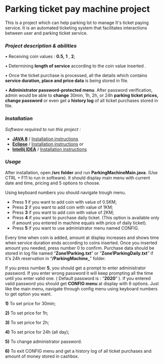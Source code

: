 # Parking ticket pay machine project

This is a project which can help parking lot to manage It's ticket paying service. It is an automated ticketing system that facilitates interactions between user and parking ticket service.  



### *Project description & abilities*

• 		Receiving coin values : **0.5,** **1** , **2**;

•		Determining **length of service** according to the coin value inserted .


•		Once the ticket purchase is processed, all the details which contains **service duration, place and price data** is being stored in file.

•		**Administrator password-protected menu**. After password verification, admin would be able to **change** 30min, 1h, 2h, or 24h **parking ticket prices, change password** or even get a **history log** of all ticket purchases stored in file.




### *Installation*

*Software required to run this project :*

- **[JAVA 8](https://www.java.com/en/download/)**  / [Installation instructions](https://www.java.com/en/download/help/ie_online_install.xml)
- **[Eclipse](https://www.eclipse.org/downloads/)**  / [Installation instructions](https://www.eclipse.org/downloads/packages/installer) 
or 
- **[Intellij IDEA](https://www.jetbrains.com/idea/download/)** / [Installation instructions](https://www.jetbrains.com/help/idea/installation-guide.html)  




### *Usage*

After installation, open **/src folder** and run **ParkingMachineMain.java**. (Use CTRL + F11 to run in software).
It should display main menu with current date and time, pricing and 5 options to choose.


Using keyboard numbers  you should navigate trough menu.



 
- Press **1** if you want to add coin with value of 0.5KM;
- Press **2** if you want to add coin with value of 1KM;
- Press **3** if you want to add coin with value of 2KM;
- Press **4** if you want to purchase daily ticket. (This option is available only if amount you entered in machine equals with price of daily ticket).
- Press **5** if you want to use administrator menu named CONFIG.


Every time when coin is added, amount at display increases and shows time when service duration ends according to coins inserted. Once you inserted amount you needed, press number 0 to confirm. 
Purchase data should be stored in log file named “**Zone1Parking.txt**” or “**Zone1ParkingDaily.txt**”  if it's 24h reservation in “**/ParkingMachine_**” folder.

If you press number **5**, you should get a prompt to enter administrator password. If you enter wrong password it will keep prompting all the time until you enter valid one. ( Default password is : “**2020**” ).
If you entered valid password you should get **CONFIG menu** at display with 6 options. Just like the main menu, navigate through config menu using keyboard numbers to get option you want.

**1)**	  To set price for 30min;

**2)**	To set price for 1h;

**3)**	To set price for 2h;

**4)**	To set price for 24h (all day);

**5)**	To change administrator password.

**6)**	To exit CONFIG menu and get a history log of all ticket purchases and amount of money stored in cashbox.


